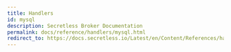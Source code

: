 ```yaml
---
title: Handlers
id: mysql
description: Secretless Broker Documentation
permalink: docs/reference/handlers/mysql.html
redirect_to: https://docs.secretless.io/Latest/en/Content/References/handlers/mysql.htm
---
```

